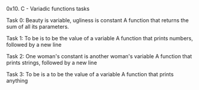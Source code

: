 0x10. C - Variadic functions tasks

Task 0: Beauty is variable, ugliness is constant
                   A function that returns the sum of all its parameters.

Task 1: To be is to be the value of a variable
                   A function that prints numbers, followed by a new line

Task 2: One woman's constant is another woman's variable
                  A function that prints strings, followed by a new line

Task 3: To be is a to be the value of a variable
                  A function that prints anything
